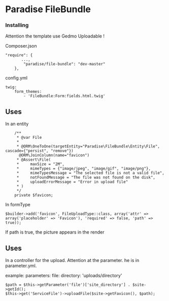 # Paradise FileBundle


### Installing

Attention the template use Gedmo Uploadable !

Composer.json

```
"require": {
       ...,
        "paradise/file-bundle": "dev-master"
    },
```

config.yml

```
twig:
    form_themes:
        - 'FileBundle:Form:fields.html.twig'
```


## Uses

In an entity

```
    /**
     * @var File
     *
     * @ORM\OneToOne(targetEntity="Paradise\FileBundle\Entity\File", cascade={"persist", "remove"})
      @ORM\JoinColumn(name="favicon")
     * @Assert\File(
     *     maxSize = "2M",
     *     mimeTypes = {"image/jpeg", "image/gif", "image/png"},
     *     mimeTypesMessage = "The selected file is not a valid file",
     *     notFoundMessage = "The file was not found on the disk",
     *     uploadErrorMessage = "Error in upload file"
     * )
     */
    private $favicon;
```


In formType

```
$builder->add('favicon', FileUploadType::class, array('attr' => array('placeholder' => 'Favicon'), 'required' => false, 'path' => true));
```

If path is true, the picture appears in the render

## Uses

In a controller for the upload.
Attention at the parameter. he is in parameter.yml.

example: 
parameters:
    file:
        directory: 'uploads/directory'

```
$path = $this->getParameter('file')['site_directory'] . $site->getId();
$this->get('ServiceFile')->uploadFile($site->getFavicon(), $path);
```